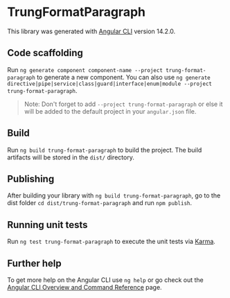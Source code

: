# TrungFormatParagraph

This library was generated with [Angular CLI](https://github.com/angular/angular-cli) version 14.2.0.

## Code scaffolding

Run `ng generate component component-name --project trung-format-paragraph` to generate a new component. You can also use `ng generate directive|pipe|service|class|guard|interface|enum|module --project trung-format-paragraph`.
> Note: Don't forget to add `--project trung-format-paragraph` or else it will be added to the default project in your `angular.json` file. 

## Build

Run `ng build trung-format-paragraph` to build the project. The build artifacts will be stored in the `dist/` directory.

## Publishing

After building your library with `ng build trung-format-paragraph`, go to the dist folder `cd dist/trung-format-paragraph` and run `npm publish`.

## Running unit tests

Run `ng test trung-format-paragraph` to execute the unit tests via [Karma](https://karma-runner.github.io).

## Further help

To get more help on the Angular CLI use `ng help` or go check out the [Angular CLI Overview and Command Reference](https://angular.io/cli) page.
